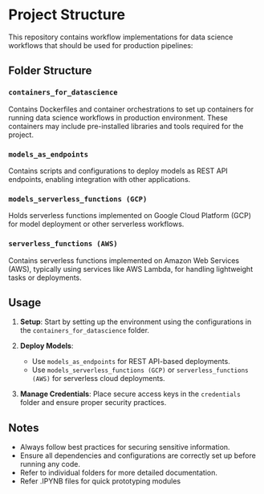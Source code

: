 # Project Structure

This repository contains workflow implementations for data science workflows that should be used for production pipelines:

## Folder Structure

### `containers_for_datascience`
Contains Dockerfiles and container orchestrations to set up containers for running data science workflows in production environment. 
These containers may include pre-installed libraries and tools required for the project.

### `models_as_endpoints`
Contains scripts and configurations to deploy models as REST API endpoints, enabling integration with other applications.

### `models_serverless_functions (GCP)`
Holds serverless functions implemented on Google Cloud Platform (GCP) for model deployment or other serverless workflows.

### `serverless_functions (AWS)`
Contains serverless functions implemented on Amazon Web Services (AWS), typically using services like AWS Lambda, for handling lightweight tasks or deployments.

## Usage
1. **Setup**: Start by setting up the environment using the configurations in the `containers_for_datascience` folder.

2. **Deploy Models**:
   - Use `models_as_endpoints` for REST API-based deployments.
   - Use `models_serverless_functions (GCP)` or `serverless_functions (AWS)` for serverless cloud deployments.
3. **Manage Credentials**: Place secure access keys in the `credentials` folder and ensure proper security practices.

## Notes
- Always follow best practices for securing sensitive information.
- Ensure all dependencies and configurations are correctly set up before running any code.
- Refer to individual folders for more detailed documentation.
- Refer .IPYNB files for quick prototyping modules